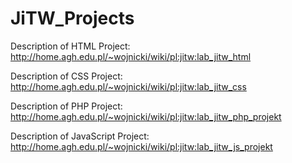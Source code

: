 # JiTW_Projects

Description of HTML Project:   http://home.agh.edu.pl/~wojnicki/wiki/pl:jitw:lab_jitw_html

Description of CSS Project:    http://home.agh.edu.pl/~wojnicki/wiki/pl:jitw:lab_jitw_css

Description of PHP Project:    http://home.agh.edu.pl/~wojnicki/wiki/pl:jitw:lab_jitw_php_projekt

Description of JavaScript Project:    http://home.agh.edu.pl/~wojnicki/wiki/pl:jitw:lab_jitw_js_projekt
